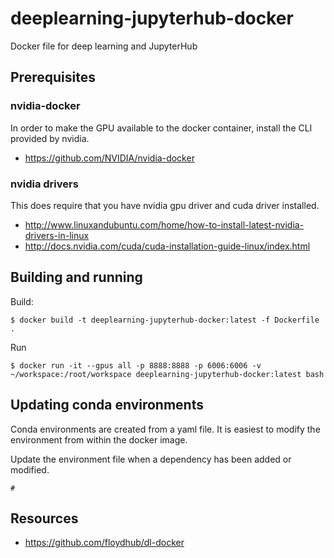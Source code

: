 # deeplearning-jupyterhub-docker

Docker file for deep learning and JupyterHub

## Prerequisites

### nvidia-docker

In order to make the GPU available to the docker container, install
the CLI provided by nvidia.

- https://github.com/NVIDIA/nvidia-docker

### nvidia drivers

This does require that you have nvidia gpu driver and cuda driver installed.

- http://www.linuxandubuntu.com/home/how-to-install-latest-nvidia-drivers-in-linux
- http://docs.nvidia.com/cuda/cuda-installation-guide-linux/index.html

## Building and running

Build:
``` 
$ docker build -t deeplearning-jupyterhub-docker:latest -f Dockerfile .
```

Run
``` 
$ docker run -it --gpus all -p 8888:8888 -p 6006:6006 -v ~/workspace:/root/workspace deeplearning-jupyterhub-docker:latest bash
```

## Updating conda environments

Conda environments are created from a yaml file.  It is easiest to modify
the environment from within the docker image.

Update the environment file when a dependency has been added or modified.
```
# 
```

## Resources

- https://github.com/floydhub/dl-docker
